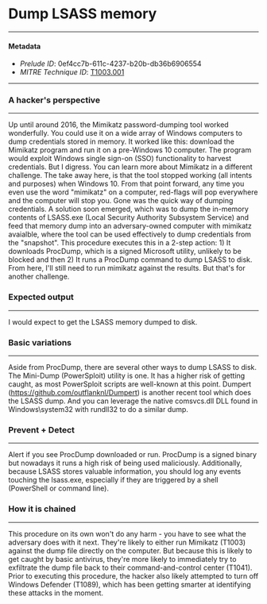 
# Dump LSASS memory

---

#### Metadata

- *Prelude ID*: 0ef4cc7b-611c-4237-b20b-db36b6906554
- *MITRE Technique ID*: [T1003.001](https://attack.mitre.org/techniques/T1003/001/)

---

### A hacker's perspective

---

Up until around 2016, the Mimikatz password-dumping tool worked wonderfully. You could use it on a wide array of Windows computers to dump credentials stored in memory. It worked like this: download the Mimikatz program and run it on a pre-Windows 10 computer. The program would exploit Windows single sign-on (SSO) functionality to harvest credentials. But I digress. You can learn more about Mimikatz in a different challenge. The take away here, is that the tool stopped working (all intents and purposes) when Windows 10. From that point forward, any time you even use the word "mimikatz" on a computer, red-flags will pop everywhere and the computer will stop you. Gone was the quick way of dumping credentials. A solution soon emerged, which was to dump the in-memory contents of LSASS.exe (Local Security Authority Subsystem Service) and feed that memory dump into an adversary-owned computer with mimikatz avaialble, where the tool can be used effectively to dump credentials from the "snapshot". This procedure executes this in a 2-step action: 1) It downloads ProcDump, which is a signed Microsoft utility, unlikely to be blocked and then 2) It runs a ProcDump command to dump LSASS to disk. From here, I'll still need to run mimikatz against the results. But that's for another challenge. 

### Expected output

---

I would expect to get the LSASS memory dumped to disk. 

### Basic variations

---

Aside from ProcDump, there are several other ways to dump LSASS to disk. The Mini-Dump (PowerSploit) utility is one. It has a higher risk of getting caught, as most PowerSploit scripts are well-known at this point. Dumpert (https://github.com/outflanknl/Dumpert) is another recent tool which does the LSASS dump. And you can leverage the native comsvcs.dll DLL found in Windows\system32 with rundll32 to do a similar dump. 

### Prevent + Detect

---

Alert if you see ProcDump downloaded or run. ProcDump is a signed binary but nowadays it runs a high risk of being used maliciously. Additionally, because LSASS stores valuable information, you should log any events touching the lsass.exe, especially if they are triggered by a shell (PowerShell or command line). 

### How it is chained

---

This procedure on its own won't do any harm - you have to see what the adversary does with it next. They're likely to either run Mimikatz (T1003) against the dump file directly on the computer. But because this is likely to get caught by basic antivirus, they're more likely to immediately try to exfiltrate the dump file back to their command-and-control center (T1041). Prior to executing this procedure, the hacker also likely attempted to turn off Windows Defender (T1089), which has been getting smarter at identifying these attacks in the moment. 
